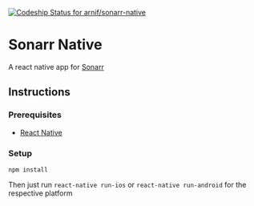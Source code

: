 [ ![Codeship Status for arnif/sonarr-native](https://codeship.com/projects/28f492c0-26c2-0134-435a-0ee1950dc067/status?branch=master)](https://codeship.com/projects/162127)


# Sonarr Native

A react native app for [Sonarr](www.sonarr.tv)

## Instructions

### Prerequisites
* [React Native](https://facebook.github.io/react-native/)

### Setup
```
npm install
```
Then just run `react-native run-ios` or `react-native run-android` for the respective platform
